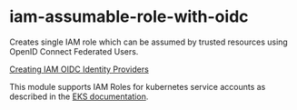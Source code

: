 # iam-assumable-role-with-oidc

Creates single IAM role which can be assumed by trusted resources using OpenID Connect Federated Users.

[Creating IAM OIDC Identity Providers](https://docs.aws.amazon.com/IAM/latest/UserGuide/id_roles_providers_create_oidc.html)

This module supports IAM Roles for kubernetes service accounts as described in the [EKS documentation](https://docs.aws.amazon.com/en_pv/eks/latest/userguide/iam-roles-for-service-accounts.html). 

<!-- BEGINNING OF PRE-COMMIT-TERRAFORM DOCS HOOK -->
<!-- END OF PRE-COMMIT-TERRAFORM DOCS HOOK -->
